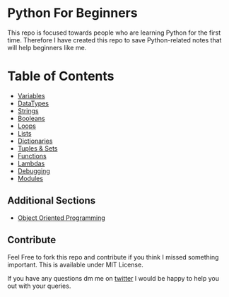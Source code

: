 # Python For Beginners
This repo is focused towards people who are learning Python for the first time.  Therefore I have created this repo to save Python-related notes that will help beginners like me.
<!-- #### This is hosted here
[Online Version](https://python-for-beginners.readthedocs.io/) -->

# Table of Contents

* [Variables](markdown-version/variables.md)
* [DataTypes](markdown-version/data-types.md)
* [Strings](markdown-version/strings.md)
* [Booleans](markdown-version/booleans.md)
* [Loops](markdown-version/loops.md)
* [Lists](markdown-version/lists.md)
* [Dictionaries](markdown-version/dictionary.md)
* [Tuples & Sets](markdown-version/tuples_and_sets.md)
* [Functions](markdown-version/functions.md)
* [Lambdas](markdown-version/lambdas.md)
* [Debugging](markdown-version/debugging.md)
* [Modules](markdown-version/modules.md)

## Additional Sections
* [Object Oriented Programming](docs/OOP)


## Contribute
Feel Free to fork this repo and contribute if you think I missed something important.
This is available under MIT License.


If you have any questions dm me on  [twitter](http://www.twitter.com/muhammad_o7) I would be happy to help you out with your queries.

